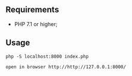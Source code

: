 Requirements
------------

  * PHP 7.1 or higher;


Usage
-----
`php -S localhost:8000 index.php`

`open in browser http://http://127.0.0.1:8000/`
